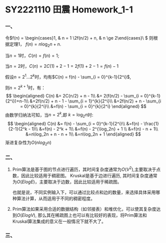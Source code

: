 # SY2221110 田震 Homework_1-1

### 一、

令$f(n) = \begin{cases}1, & n = 1 \\2f(n/2) + n, & n \ge 2\end{cases}\\ $ 则根据定理1， $f(n) = n\log_2n + n$. 

当$n = 1$时，$C(n) = f(n) = 1$;

当$n = 2$时，$C(n) = 2C(1) + 2 - 1 = 2f(1) + 2 - 1 = f(n) - 1$

假设$n =2^1... 2^k$时，均有$C(n) = f(n) - \sum_{i = 0}^{k-1}{2^i}$,

则$n = 2^{k + 1}$时，有：
$$
\begin{aligned}
C(n) &= 2C(n/2) + n - 1\\
&= 2(f(n/2) - \sum_{i = 0}^{k-1}{2^i})+n-1\\
&=2f(n/2) + n - 1 - \sum_{i = 1}^{k}{2^i}\\
&=2f(n/2) + n - \sum_{i = 0}^{k}{2^i}\\
&=f(n) - \sum_{i = 0}^{k}{2^i}
\end{aligned}
$$
由数学归纳法可知，当$n=2^k,$即 $k = \log_2n$时:
$$
\begin{aligned}
C(n) &= f(n) - \sum_{i = 0}^{k-1}{2^i}\\
&=f(n) - \frac{1}{2-1}(2^k - 1)\\
&=f(n) - 2^k + 1\\
&=f(n) - 2^{\log_2n} + 1 \\
&=f(n) - n + 1\\
&=n\log_2n + n - n + 1\\
&=n\log_2n + 1
\end{aligned}
$$
渐进复杂性为$O(nlog_2n)$

### 二、

1. Prim算法是基于图的节点进行遍历，其时间复杂度通常为$O(V^2)$,主要取决于点数，因此比较适用于稠密图。 Kruskal是基于边进行遍历, 其时间复杂度通常为$O(ElogE)$，主要取决于边数，因此比较适用于稀疏图。

   也就是说，不同实例输入下，可以通过比较点和边的数量，来选择具体采用哪种算法计算，从而适用于不同的稠密程度。

2. Prim算法如果采用合适的数据结构（如邻接表）和堆优化，可以使其复杂度达到$O(ElogV)$, 那么其在稀疏图上也可以有比较好的表现，将Prim算法和Kruskal算法集成的意义在一般情况下就不大了。

### 三、



